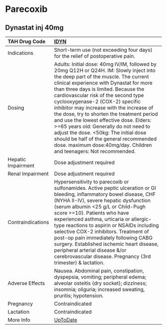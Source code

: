 # Parecoxib

## Dynastat inj 40mg

| TAH Drug Code      | [IDYN](https://www.tahsda.org.tw/drugs/hissearch.php?drug_code=IDYN)                                                                                                                                                                                                                                                                                                                                                                                                                                                                                                                                                                |
|:-------------------|:------------------------------------------------------------------------------------------------------------------------------------------------------------------------------------------------------------------------------------------------------------------------------------------------------------------------------------------------------------------------------------------------------------------------------------------------------------------------------------------------------------------------------------------------------------------------------------------------------------------------------------|
| Indications        | Short-term use (not exceeding four days) for the relief of postoperative pain.                                                                                                                                                                                                                                                                                                                                                                                                                                                                                                                                                      |
| Dosing             | Adults: Initial dose: 40mg IV/IM, followed by 20mg Q12H or Q24H. IM: Slowly inject into the deep part of the muscle. The current clinical experience with Dynastat for more than three days is limited. Because the cardiovascular risk of the second type cyclooxygenase-2 (COX-2) specific inhibitor may increase with the increase of the dose, try to shorten the treatment period and use the lowest effective dose. Elders: >=65 years old: Generally do not need to adjust the dose. <50kg: The initial dose should be half of the general recommended dose. maximum dose:40mg/day. Children and teenagers: Not recommended. |
| Hepatic Impairment | Dose adjustment required                                                                                                                                                                                                                                                                                                                                                                                                                                                                                                                                                                                                            |
| Renal Impairment   | Dose adjustment required                                                                                                                                                                                                                                                                                                                                                                                                                                                                                                                                                                                                            |
| Contraindications  | Hypersensitivity to parecoxib or sulfonamides. Active peptic ulceration or GI bleeding, inflammatory bowel disease, CHF (NYHA II-IV), severe hepatic dysfunction (serum albumin <25 g/L or Child-Pugh score >=10). Patients who have experienced asthma, urticaria or allergic-type reactions to aspirin or NSAIDs including selective COX-2 inhibitors. Treatment of post-op pain immediately following CABG surgery. Established ischemic heart disease, peripheral arterial disease &/or cerebrovascular disease. Pregnancy (3rd trimester) & lactation.                                                                         |
| Adverse Effects    | Nausea. Abdominal pain, constipation, dyspepsia, vomiting; peripheral edema; alveolar osteitis (dry socket); dizziness; insomnia; oliguria; increased sweating, pruritis; hypotension.                                                                                                                                                                                                                                                                                                                                                                                                                                              |
| Pregnancy          | Contraindicated                                                                                                                                                                                                                                                                                                                                                                                                                                                                                                                                                                                                                     |
| Lactation          | Contraindicated                                                                                                                                                                                                                                                                                                                                                                                                                                                                                                                                                                                                                     |
| More Info          | [UpToDate](https://www.uptodate.com/contents/parecoxib-international-drug-information-concise)                                                                                                                                                                                                                                                                                                                                                                                                                                                                                                                                      |

